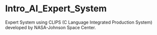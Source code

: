 # Intro_AI_Expert_System
Expert System using CLIPS (C Language Integrated Production System)  developed by NASA-Johnson Space Center.
